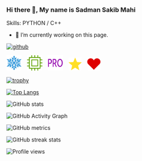 ### Hi there 👋, My name is Sadman Sakib Mahi

Skills: PYTHON / C++

- 🔭 I’m currently working on this page. 


[<img src='https://cdn.jsdelivr.net/npm/simple-icons@3.0.1/icons/github.svg' alt='github' height='40'>](https://github.com/sadmansakibmahi2)  

<a href='https://archiveprogram.github.com/'><img src='https://raw.githubusercontent.com/acervenky/animated-github-badges/master/assets/acbadge.gif' width='40' height='40'></a> <a href='https://docs.github.com/en/developers'><img src='https://raw.githubusercontent.com/acervenky/animated-github-badges/master/assets/devbadge.gif' width='40' height='40'></a> <a href='https://github.com/pricing'><img src='https://raw.githubusercontent.com/acervenky/animated-github-badges/master/assets/pro.gif' width='40' height='40'></a> <a href='https://stars.github.com/'><img src='https://raw.githubusercontent.com/acervenky/animated-github-badges/master/assets/starbadge.gif' width='35' height='35'></a> <a href='https://docs.github.com/en/github/supporting-the-open-source-community-with-github-sponsors'><img src='https://raw.githubusercontent.com/acervenky/animated-github-badges/master/assets/sponsorbadge.gif' width='35' height='35'></a> 

[![trophy](https://github-profile-trophy.vercel.app/?username=sadmansakibmahi2)](https://github.com/ryo-ma/github-profile-trophy)

[![Top Langs](https://github-readme-stats.vercel.app/api/top-langs/?username=sadmansakibmahi2)](https://github.com/anuraghazra/github-readme-stats)

![GitHub stats](https://github-readme-stats.vercel.app/api?username=sadmansakibmahi2&show_icons=true&count_private=true)  

![GitHub Activity Graph](https://activity-graph.herokuapp.com/graph?username=sadmansakibmahi2)  

![GitHub metrics](https://metrics.lecoq.io/sadmansakibmahi2)  

![GitHub streak stats](https://github-readme-streak-stats.herokuapp.com/?user=sadmansakibmahi2)  

![Profile views](https://gpvc.arturio.dev/sadmansakibmahi2)  
